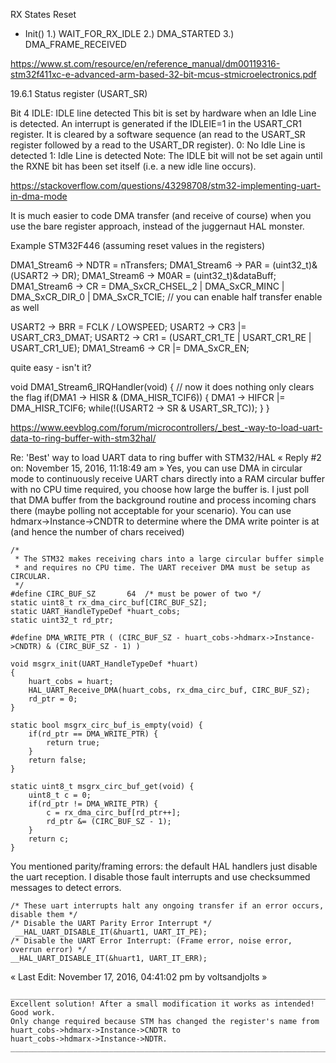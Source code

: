 
RX States
Reset
- Init()
1.) WAIT_FOR_RX_IDLE
2.) DMA_STARTED
3.) DMA_FRAME_RECEIVED


https://www.st.com/resource/en/reference_manual/dm00119316-stm32f411xc-e-advanced-arm-based-32-bit-mcus-stmicroelectronics.pdf

19.6.1 Status register (USART_SR)

Bit 4 IDLE: IDLE line detected
This bit is set by hardware when an Idle Line is detected. An interrupt is generated if the 
IDLEIE=1 in the USART_CR1 register. It is cleared by a software sequence (an read to the 
USART_SR register followed by a read to the USART_DR register). 
0: No Idle Line is detected
1: Idle Line is detected
Note: The IDLE bit will not be set again until the RXNE bit has been set itself (i.e. a new idle 
line occurs).


https://stackoverflow.com/questions/43298708/stm32-implementing-uart-in-dma-mode

It is much easier to code DMA transfer (and receive of course) when you use the bare register approach, instead of the juggernaut HAL monster.

Example STM32F446 (assuming reset values in the registers)

DMA1_Stream6 -> NDTR = nTransfers;
DMA1_Stream6 -> PAR = (uint32_t)&(USART2 -> DR);
DMA1_Stream6 -> M0AR = (uint32_t)&dataBuff;
DMA1_Stream6 -> CR = DMA_SxCR_CHSEL_2 | DMA_SxCR_MINC | DMA_SxCR_DIR_0 | DMA_SxCR_TCIE; // you can enable half transfer enable as well

USART2 -> BRR = FCLK / LOWSPEED;
USART2 -> CR3 |= USART_CR3_DMAT;
USART2 -> CR1 = (USART_CR1_TE | USART_CR1_RE | USART_CR1_UE);
DMA1_Stream6 -> CR |= DMA_SxCR_EN;

quite easy - isn't it?

void DMA1_Stream6_IRQHandler(void) {  // now it does nothing only clears the flag
    if(DMA1 -> HISR & (DMA_HISR_TCIF6)) {
        DMA1 -> HIFCR |= DMA_HISR_TCIF6;
        while(!(USART2 -> SR & USART_SR_TC));
    }
}

https://www.eevblog.com/forum/microcontrollers/_best_-way-to-load-uart-data-to-ring-buffer-with-stm32hal/


Re: 'Best' way to load UART data to ring buffer with STM32/HAL
« Reply #2 on: November 15, 2016, 11:18:49 am »
Yes, you can use DMA in circular mode to continuously receive UART chars directly into a RAM circular buffer with no CPU time required, you choose how large the buffer is.
I just poll that DMA buffer from the background routine and process incoming chars there (maybe polling not acceptable for your scenario).
You can use hdmarx->Instance->CNDTR to determine where the DMA write pointer is at (and hence the number of chars received)

```
/*
 * The STM32 makes receiving chars into a large circular buffer simple
 * and requires no CPU time. The UART receiver DMA must be setup as CIRCULAR.
 */
#define CIRC_BUF_SZ       64  /* must be power of two */
static uint8_t rx_dma_circ_buf[CIRC_BUF_SZ];
static UART_HandleTypeDef *huart_cobs;
static uint32_t rd_ptr;

#define DMA_WRITE_PTR ( (CIRC_BUF_SZ - huart_cobs->hdmarx->Instance->CNDTR) & (CIRC_BUF_SZ - 1) )

void msgrx_init(UART_HandleTypeDef *huart)
{
    huart_cobs = huart;
    HAL_UART_Receive_DMA(huart_cobs, rx_dma_circ_buf, CIRC_BUF_SZ);
    rd_ptr = 0;
}

static bool msgrx_circ_buf_is_empty(void) {
    if(rd_ptr == DMA_WRITE_PTR) {
        return true;
    }
    return false;
}

static uint8_t msgrx_circ_buf_get(void) {
    uint8_t c = 0;
    if(rd_ptr != DMA_WRITE_PTR) {
        c = rx_dma_circ_buf[rd_ptr++];
        rd_ptr &= (CIRC_BUF_SZ - 1);
    }
    return c;
}
```

You mentioned parity/framing errors: the default HAL handlers just disable the uart reception. I disable those fault interrupts and use checksummed messages to detect errors.

```
/* These uart interrupts halt any ongoing transfer if an error occurs, disable them */
/* Disable the UART Parity Error Interrupt */
 __HAL_UART_DISABLE_IT(&huart1, UART_IT_PE);
/* Disable the UART Error Interrupt: (Frame error, noise error, overrun error) */
__HAL_UART_DISABLE_IT(&huart1, UART_IT_ERR);
```

« Last Edit: November 17, 2016, 04:41:02 pm by voltsandjolts »

```
_______________________________________________________________________
Excellent solution! After a small modification it works as intended! Good work.
Only change required because STM has changed the register's name from
huart_cobs->hdmarx->Instance->CNDTR to
huart_cobs->hdmarx->Instance->NDTR.
_______________________________________________________________________
```